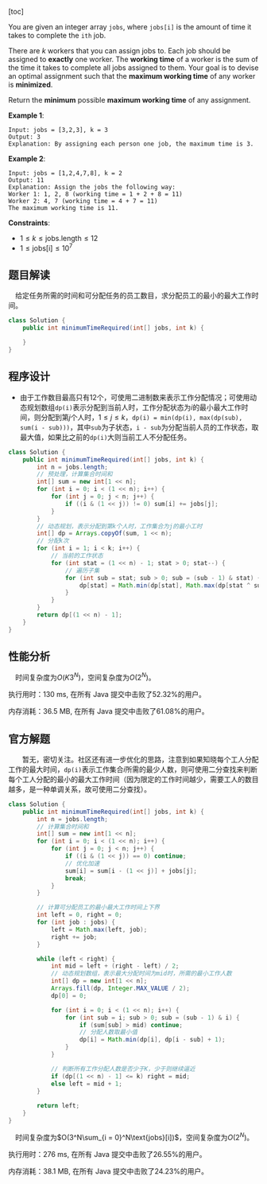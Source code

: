 [toc]

You are given an integer array `jobs`, where `jobs[i]` is the amount of time it takes to complete the `ith` job.

There are $k$ workers that you can assign jobs to. Each job should be assigned to **exactly** one worker. The **working time** of a worker is the sum of the time it takes to complete all jobs assigned to them. Your goal is to devise an optimal assignment such that the **maximum working time** of any worker is **minimized**.

Return the **minimum** possible **maximum working time** of any assignment.

 

**Example 1**:

```
Input: jobs = [3,2,3], k = 3
Output: 3
Explanation: By assigning each person one job, the maximum time is 3.
```

**Example 2**:

```
Input: jobs = [1,2,4,7,8], k = 2
Output: 11
Explanation: Assign the jobs the following way:
Worker 1: 1, 2, 8 (working time = 1 + 2 + 8 = 11)
Worker 2: 4, 7 (working time = 4 + 7 = 11)
The maximum working time is 11.
```



**Constraints**:

* $1 \le k \le \text{jobs.length} \le 12$
* $1 \le \text{jobs[i]} \le 10^7$



## 题目解读

&emsp;给定任务所需的时间和可分配任务的员工数目，求分配员工的最小的最大工作时间。

```java
class Solution {
    public int minimumTimeRequired(int[] jobs, int k) {

    }
}
```

## 程序设计

* 由于工作数目最高只有$12$个，可使用二进制数来表示工作分配情况；可使用动态规划数组`dp(i)`表示分配到当前人时，工作分配状态为$i$的最小最大工作时间，则分配到第$j$个人时，$1 \le j \le k$，`dp(i) = min(dp(i), max(dp(sub), sum(i - sub)))`，其中`sub`为子状态，`i - sub`为分配当前人员的工作状态，取最大值，如果比之前的`dp(i)`大则当前工人不分配任务。

```java
class Solution {
    public int minimumTimeRequired(int[] jobs, int k) {
        int n = jobs.length;
        // 预处理，计算集合时间和
        int[] sum = new int[1 << n];
        for (int i = 0; i < (1 << n); i++) {
            for (int j = 0; j < n; j++) {
                if ((i & (1 << j)) != 0) sum[i] += jobs[j];
            }
        }
        // 动态规划，表示分配到第k个人时，工作集合为j的最小工时
        int[] dp = Arrays.copyOf(sum, 1 << n);
        // 分配k次
        for (int i = 1; i < k; i++) {
            // 当前的工作状态
            for (int stat = (1 << n) - 1; stat > 0; stat--) {
                // 遍历子集
                for (int sub = stat; sub > 0; sub = (sub - 1) & stat) {
                    dp[stat] = Math.min(dp[stat], Math.max(dp[stat ^ sub], sum[sub]));
                }
            }
        }
        return dp[(1 << n) - 1];
    }
}
```

## 性能分析

&emsp;时间复杂度为$O(K3^N)$，空间复杂度为$O(2^N)$。

执行用时：130 ms, 在所有 Java 提交中击败了52.32%的用户。

内存消耗：36.5 MB, 在所有 Java 提交中击败了61.08%的用户。

## 官方解题

&emsp;&emsp;暂无，密切关注。社区还有进一步优化的思路，注意到如果知晓每个工人分配工作的最大时间，`dp(i)`表示工作集合$i$所需的最少人数，则可使用二分查找来判断每个工人分配的最小的最大工作时间（因为限定的工作时间越少，需要工人的数目越多，是一种单调关系，故可使用二分查找）。

```java
class Solution {
    public int minimumTimeRequired(int[] jobs, int k) {
        int n = jobs.length;
        // 计算集合时间和
        int[] sum = new int[1 << n];
        for (int i = 0; i < (1 << n); i++) {
            for (int j = 0; j < n; j++) {
                if ((i & (1 << j)) == 0) continue;
                // 优化加速
                sum[i] = sum[i - (1 << j)] + jobs[j];
                break;
            }
        }

        // 计算可分配员工的最小最大工作时间上下界
        int left = 0, right = 0;
        for (int job : jobs) {
            left = Math.max(left, job);
            right += job;
        }

        while (left < right) {
            int mid = left + (right - left) / 2;
            // 动态规划数组，表示最大分配时间为mid时，所需的最小工作人数
            int[] dp = new int[1 << n];
            Arrays.fill(dp, Integer.MAX_VALUE / 2);
            dp[0] = 0;

            for (int i = 0; i < (1 << n); i++) {
                for (int sub = i; sub > 0; sub = (sub - 1) & i) {
                    if (sum[sub] > mid) continue;
                    // 分配人数取最小值
                    dp[i] = Math.min(dp[i], dp[i - sub] + 1);
                }
            }

            // 判断所有工作分配人数是否少于K，少于则继续逼近
            if (dp[(1 << n) - 1] <= k) right = mid;
            else left = mid + 1;
        }
        
        return left;
    }
}
```

&emsp;时间复杂度为$O(3^N\sum_{i = 0}^N\text{jobs}[i])$，空间复杂度为$O(2^N)$。

执行用时：276 ms, 在所有 Java 提交中击败了26.55%的用户。

内存消耗：38.1 MB, 在所有 Java 提交中击败了24.23%的用户。